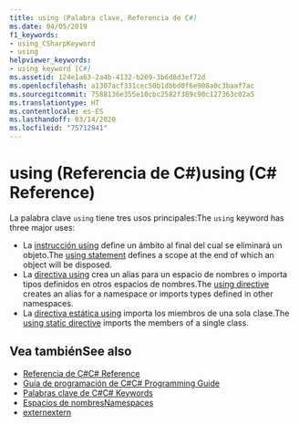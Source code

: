 ```yaml
---
title: using (Palabra clave, Referencia de C#)
ms.date: 04/05/2019
f1_keywords:
- using_CSharpKeyword
- using
helpviewer_keywords:
- using keyword [C#]
ms.assetid: 124e1a63-2a4b-4132-b269-3b6d8d3ef72d
ms.openlocfilehash: a1307acf331cec50b1dbbd0f6e908a0c3baaf7ac
ms.sourcegitcommit: 7588136e355e10cbc2582f389c90c127363c02a5
ms.translationtype: HT
ms.contentlocale: es-ES
ms.lasthandoff: 03/14/2020
ms.locfileid: "75712941"
---
```

# <a name="using-c-reference"></a><span data-ttu-id="b6272-102">using (Referencia de C#)</span><span class="sxs-lookup"><span data-stu-id="b6272-102">using (C# Reference)</span></span>

<span data-ttu-id="b6272-103">La palabra clave `using` tiene tres usos principales:</span><span class="sxs-lookup"><span data-stu-id="b6272-103">The `using` keyword has three major uses:</span></span>

- <span data-ttu-id="b6272-104">La [instrucción using](using-statement.md) define un ámbito al final del cual se eliminará un objeto.</span><span class="sxs-lookup"><span data-stu-id="b6272-104">The [using statement](using-statement.md) defines a scope at the end of which an object will be disposed.</span></span>
- <span data-ttu-id="b6272-105">La [directiva using](using-directive.md) crea un alias para un espacio de nombres o importa tipos definidos en otros espacios de nombres.</span><span class="sxs-lookup"><span data-stu-id="b6272-105">The [using directive](using-directive.md) creates an alias for a namespace or imports types defined in other namespaces.</span></span>
- <span data-ttu-id="b6272-106">La [directiva estática using](using-static.md) importa los miembros de una sola clase.</span><span class="sxs-lookup"><span data-stu-id="b6272-106">The [using static directive](using-static.md) imports the members of a single class.</span></span>

## <a name="see-also"></a><span data-ttu-id="b6272-107">Vea también</span><span class="sxs-lookup"><span data-stu-id="b6272-107">See also</span></span>

- [<span data-ttu-id="b6272-108">Referencia de C#</span><span class="sxs-lookup"><span data-stu-id="b6272-108">C# Reference</span></span>](../index.md)
- [<span data-ttu-id="b6272-109">Guía de programación de C#</span><span class="sxs-lookup"><span data-stu-id="b6272-109">C# Programming Guide</span></span>](../../programming-guide/index.md)
- [<span data-ttu-id="b6272-110">Palabras clave de C#</span><span class="sxs-lookup"><span data-stu-id="b6272-110">C# Keywords</span></span>](index.md)
- [<span data-ttu-id="b6272-111">Espacios de nombres</span><span class="sxs-lookup"><span data-stu-id="b6272-111">Namespaces</span></span>](../../programming-guide/namespaces/index.md)
- [<span data-ttu-id="b6272-112">extern</span><span class="sxs-lookup"><span data-stu-id="b6272-112">extern</span></span>](extern.md)
